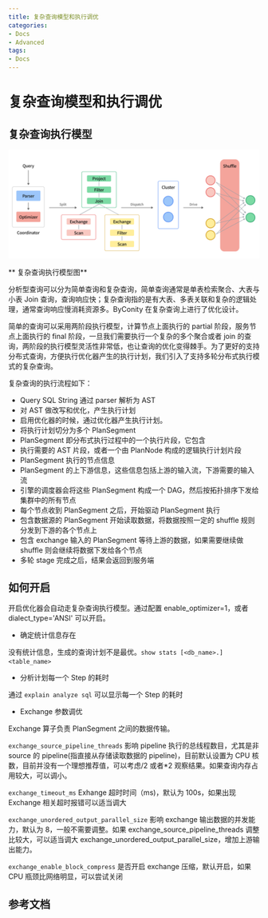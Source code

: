 ```yaml
---
title: 复杂查询模型和执行调优
categories:
- Docs
- Advanced
tags:
- Docs
---
```


# 复杂查询模型和执行调优

## 复杂查询执行模型

![](/static/boxcnUIHT3GY66QcCm0sXdVUrxc.png)

**                                                     复杂查询执行模型图**

分析型查询可以分为简单查询和复杂查询，简单查询通常是单表检索聚合、大表与小表 Join 查询，查询响应快；复杂查询指的是有大表、多表关联和复杂的逻辑处理，通常查询响应慢消耗资源多。ByConity 在复杂查询上进行了优化设计。

简单的查询可以采用两阶段执行模型，计算节点上面执行的 partial 阶段，服务节点上面执行的 final 阶段，一旦我们需要执行一个复杂的多个聚合或者 join 的查询，两阶段的执行模型灵活性非常低，也让查询的优化变得棘手。为了更好的支持分布式查询，方便执行优化器产生的执行计划，我们引入了支持多轮分布式执行模式的复杂查询。

复杂查询的执行流程如下：

- Query SQL String 通过 parser 解析为 AST
- 对 AST 做改写和优化，产生执行计划
- 启用优化器的时候，通过优化器产生执行计划。
- 将执行计划切分为多个 PlanSegment
- PlanSegment 即分布式执行过程中的一个执行片段，它包含
- 执行需要的 AST 片段，或者一个由 PlanNode 构成的逻辑执行计划片段
- PlanSegment 执行的节点信息
- PlanSegment 的上下游信息，这些信息包括上游的输入流，下游需要的输入流
- 引擎的调度器会将这些 PlanSegment 构成一个 DAG，然后按拓扑排序下发给集群中的所有节点
- 每个节点收到 PlanSegment 之后，开始驱动 PlanSegment 执行
- 包含数据源的 PlanSegment 开始读取数据，将数据按照一定的 shuffle 规则分发到下游的各个节点上
- 包含 exchange 输入的 PlanSegment 等待上游的数据，如果需要继续做 shuffle 则会继续将数据下发给各个节点
- 多轮 stage 完成之后，结果会返回到服务端

## 如何开启

开启优化器会自动走复杂查询执行模型。通过配置 enable_optimizer=1，或者 dialect_type='ANSI' 可以开启。

- 确定统计信息存在

没有统计信息，生成的查询计划不是最优。`show stats [<db_name>.]<table_name>`

- 分析计划每一个 Step 的耗时

通过 `explain analyze sql` 可以显示每一个 Step 的耗时

- Exchange 参数调优

Exchange 算子负责 PlanSegment 之间的数据传输。

`exchange_source_pipeline_threads` 影响 pipeline 执行的总线程数目，尤其是非 source 的 pipeline(指直接从存储读取数据的 pipeline)，目前默认设置为 CPU 核数，目前并没有一个理想推荐值，可以考虑/2 或者*2 观察结果。如果查询内存占用较大，可以调小。

`exchange_timeout_ms` Exhange 超时时间（ms)，默认为 100s，如果出现 Exchange 相关超时报错可以适当调大

`exchange_unordered_output_parallel_size` 影响 exchange 输出数据的并发能力，默认为 8，一般不需要调整。如果 exchange_source_pipeline_threads 调整比较大，可以适当调大 exchange_unordered_output_parallel_size，增加上游输出能力。

`exchange_enable_block_compress` 是否开启 exchange 压缩，默认开启，如果 CPU 瓶颈比网络明显，可以尝试关闭

## 参考文档
